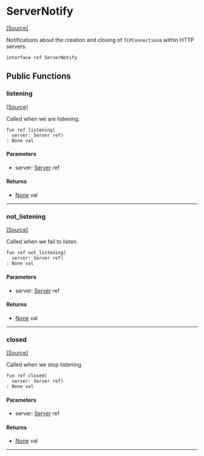 # ServerNotify
<span class="source-link">[[Source]](src/http_server/server_notify.md#L1)</span>

Notifications about the creation and closing of `TCPConnection`s
within HTTP servers.


```pony
interface ref ServerNotify
```

## Public Functions

### listening
<span class="source-link">[[Source]](src/http_server/server_notify.md#L6)</span>


Called when we are listening.


```pony
fun ref listening(
  server: Server ref)
: None val
```
#### Parameters

*   server: [Server](http_server-Server.md) ref

#### Returns

* [None](builtin-None.md) val

---

### not_listening
<span class="source-link">[[Source]](src/http_server/server_notify.md#L12)</span>


Called when we fail to listen.


```pony
fun ref not_listening(
  server: Server ref)
: None val
```
#### Parameters

*   server: [Server](http_server-Server.md) ref

#### Returns

* [None](builtin-None.md) val

---

### closed
<span class="source-link">[[Source]](src/http_server/server_notify.md#L18)</span>


Called when we stop listening.


```pony
fun ref closed(
  server: Server ref)
: None val
```
#### Parameters

*   server: [Server](http_server-Server.md) ref

#### Returns

* [None](builtin-None.md) val

---

